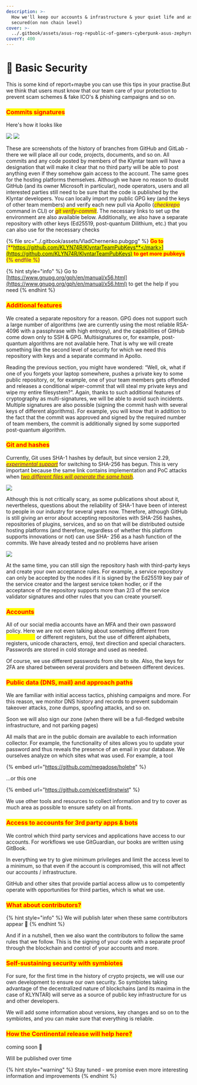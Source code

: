 ```yaml
---
description: >-
  How we'll keep our accounts & infrastructure & your quiet life and assets
  secured(on non chain level)
cover: >-
  ../.gitbook/assets/asus-rog-republic-of-gamers-cyberpunk-asus-zephyrus-wallpaper-2400x1350_50.jpg
coverY: 400
---
```


# 👮 Basic Security

This is some kind of report+maybe you can use this tips in your practise.But we think that users must know that our team care of your protection to prevent scam schemes & fake ICO's & phishing campaigns and so on.

### <mark style="color:red;">**Commits signatures**</mark>

Here's how it looks like

![](../.gitbook/assets/photo\_2022-05-18\_07-59-31.jpg) ![](../.gitbook/assets/photo\_2022-05-22\_11-06-00.jpg)

These are screenshots of the history of branches from GitHub and GitLab - there we will place all our code, projects, documents, and so on. All commits and any code posted by members of the Klyntar team will have a designation that will make it clear that no third party will be able to post anything even if they somehow gain access to the account. The same goes for the hosting platforms themselves. Although we have no reason to doubt GitHub (and its owner Microsoft in particular), node operators, users and all interested parties still need to be sure that the code is published by the Klyntar developers. You can locally import my public GPG key (and the keys of other team members) and verify each new pull via Apollo (_<mark style="color:purple;">checkrepo</mark>_ command in CLI) or _<mark style="color:purple;">git verify-commit</mark>_. The necessary links to set up the environment are also available below. Additionally, we also have a separate repository with other keys (Ed25519, post-quantum Dilithium, etc.) that you can also use for the necessary checks

{% file src="../.gitbook/assets/VladChernenko.pubgpg" %}
<mark style="color:red;">**Go to**</mark> [<mark style="color:purple;">**https://github.com/KLYN74R/KlyntarTeamPubKeys**</mark>](https://github.com/KLYN74R/KlyntarTeamPubKeys) <mark style="color:red;">**to get more pubkeys**</mark>
{% endfile %}

{% hint style="info" %}
Go to [https://www.gnupg.org/gph/en/manual/x56.html](https://www.gnupg.org/gph/en/manual/x56.html) to get the help if you need
{% endhint %}

### <mark style="color:red;">Additional features</mark>

We created a separate repository for a reason. GPG does not support such a large number of algorithms (we are currently using the most reliable RSA-4096 with a passphrase with high entropy), and the capabilities of GitHub come down only to SSH & GPG. Multisignatures or, for example, post-quantum algorithms are not available here. That is why we will create something like the second level of security for which we need this repository with keys and a separate command in Apollo.

Reading the previous section, you might have wondered: “Well, ok, what if one of you forgets your laptop somewhere, pushes a private key to some public repository, or, for example, one of your team members gets offended and releases a conditional wiper-commit that will steal my private keys and wipe my entire filesystem?". Again, thanks to such additional features of cryptography as multi-signatures, we will be able to avoid such incidents. Multiple signatures are also possible (signing the commit hash with several keys of different algorithms). For example, you will know that in addition to the fact that the commit was approved and signed by the required number of team members, the commit is additionally signed by some supported post-quantum algorithm.

### <mark style="color:red;">**Git and hashes**</mark>

Currently, Git uses SHA-1 hashes by default, but since version 2.29, [_<mark style="color:purple;">experimental support</mark>_](https://www.infoq.com/news/2020/10/git-2-29-sha-256/) for switching to SHA-256 has begun. This is very important because the same link contains implementation and PoC attacks when [_<mark style="color:purple;">two different files will generate the same hash</mark>_](https://shattered.it/).

&#x20;                                                 ![](<../.gitbook/assets/image (1) (1) (1).png>)

Although this is not critically scary, as some publications shout about it, nevertheless, questions about the reliability of SHA-1 have been of interest to people in our industry for several years now. Therefore, although GitHub is still giving an error about accepting repositories with SHA-256 hashes, repositories of plugins, services, and so on that will be distributed outside hosting platforms (and therefore, regardless of whether this platform supports innovations or not) can use SHA- 256 as a hash function of the commits. We have already tested and no problems have arisen

![](<../.gitbook/assets/image (3) (1) (1) (1) (1) (1) (1) (1).png>)

At the same time, you can still sign the repository hash with third-party keys and create your own acceptance rules. For example, a service repository can only be accepted by the nodes if it is signed by the Ed25519 key pair of the service creator and the largest service token hodler, or if the acceptance of the repository supports more than 2/3 of the service validator signatures and other rules that you can create yourself.

### <mark style="color:red;">Accounts</mark>

All of our social media accounts have an MFA and their own password policy. Here we are not even talking about something different from <mark style="color:yellow;">**`rockyou.txt`**</mark> or different registers, but the use of different alphabets, registers, unicode characters, emoji, text direction and special characters. Passwords are stored in cold storage and used as needed.

Of course, we use different passwords from site to site. Also, the keys for 2FA are shared between several providers and between different devices.

### <mark style="color:red;">Public data (DNS, mail) and approach paths</mark>

We are familiar with initial access tactics, phishing campaigns and more. For this reason, we monitor DNS history and records to prevent subdomain takeover attacks, zone dumps, spoofing attacks, and so on.

Soon we will also sign our zone (when there will be a full-fledged website infrastructure, and not parking pages)

All mails that are in the public domain are available to each information collector. For example, the functionality of sites allows you to update your password and thus reveals the presence of an email in your database. We ourselves analyze on which sites what was used. For example, a tool

{% embed url="https://github.com/megadose/holehe" %}

...or this one

{% embed url="https://github.com/elceef/dnstwist" %}

We use other tools and resources to collect information and try to cover as much area as possible to ensure safety on all fronts.

### <mark style="color:red;">**Access to accounts for 3rd party apps & bots**</mark>

We control which third party services and applications have access to our accounts. For workflows we use GitGuardian, our books are written using GitBook.

In everything we try to give minimum privileges and limit the access level to a minimum, so that even if the account is compromised, this will not affect our accounts / infrastructure.

GitHub and other sites that provide partial access allow us to competently operate with opportunities for third parties, which is what we use.

### <mark style="color:red;">**What about contributors?**</mark>

{% hint style="info" %}
We will publish later when these same contributors appear 🙂
{% endhint %}

And if in a nutshell, then we also want the contributors to follow the same rules that we follow. This is the signing of your code with a separate proof through the blockchain and control of your accounts and more.

### <mark style="color:red;">Self-sustaining security with symbiotes</mark>

For sure, for the first time in the history of crypto projects, we will use our own development to ensure our own security. So symbiotes taking advantage of the decentralized nature of blockchains (and its maxima in the case of KLYNTAR) will serve as a source of public key infrastructure for us and other developers.

We will add some information about versions, key changes and so on to the symbiotes, and you can make sure that everything is reliable.

### <mark style="color:red;">**How the Continental release will help here?**</mark>

coming soon 👻

Will be published over time



{% hint style="warning" %}
Stay tuned - we promise even more interesting information and improvements
{% endhint %}
